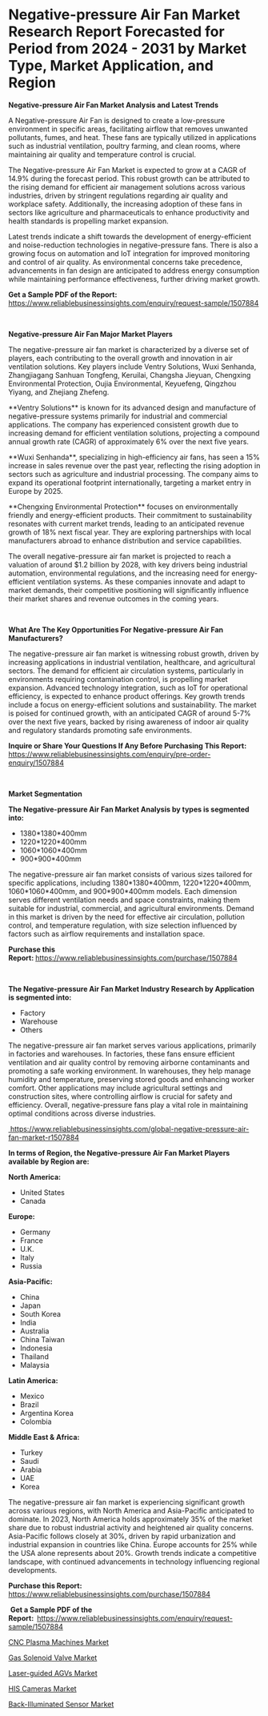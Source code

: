 <p><h1>Negative-pressure Air Fan Market Research Report Forecasted for Period from 2024 -  2031 by Market Type, Market Application, and Region</h1></p><p><strong>Negative-pressure Air Fan Market Analysis and Latest Trends</strong></p>
<p><p>A Negative-pressure Air Fan is designed to create a low-pressure environment in specific areas, facilitating airflow that removes unwanted pollutants, fumes, and heat. These fans are typically utilized in applications such as industrial ventilation, poultry farming, and clean rooms, where maintaining air quality and temperature control is crucial.</p><p>The Negative-pressure Air Fan Market is expected to grow at a CAGR of 14.9% during the forecast period. This robust growth can be attributed to the rising demand for efficient air management solutions across various industries, driven by stringent regulations regarding air quality and workplace safety. Additionally, the increasing adoption of these fans in sectors like agriculture and pharmaceuticals to enhance productivity and health standards is propelling market expansion.</p><p>Latest trends indicate a shift towards the development of energy-efficient and noise-reduction technologies in negative-pressure fans. There is also a growing focus on automation and IoT integration for improved monitoring and control of air quality. As environmental concerns take precedence, advancements in fan design are anticipated to address energy consumption while maintaining performance effectiveness, further driving market growth.</p></p>
<p><strong>Get a Sample PDF of the Report:&nbsp;</strong> <a href="https://www.reliablebusinessinsights.com/enquiry/request-sample/1507884?utm_campaign=1138&utm_medium=2&utm_source=Github&utm_content=ia&utm_term=29102024&utm_id=negative-pressure-air-fan">https://www.reliablebusinessinsights.com/enquiry/request-sample/1507884</a></p>
<p>&nbsp;</p>
<p><strong>Negative-pressure Air Fan Major Market Players</strong></p>
<p><p>The negative-pressure air fan market is characterized by a diverse set of players, each contributing to the overall growth and innovation in air ventilation solutions. Key players include Ventry Solutions, Wuxi Senhanda, Zhangjiagang Sanhuan Tongfeng, Keruilai, Changsha Jieyuan, Chengxing Environmental Protection, Oujia Environmental, Keyuefeng, Qingzhou Yiyang, and Zhejiang Zhefeng.</p><p>**Ventry Solutions** is known for its advanced design and manufacture of negative-pressure systems primarily for industrial and commercial applications. The company has experienced consistent growth due to increasing demand for efficient ventilation solutions, projecting a compound annual growth rate (CAGR) of approximately 6% over the next five years.</p><p>**Wuxi Senhanda**, specializing in high-efficiency air fans, has seen a 15% increase in sales revenue over the past year, reflecting the rising adoption in sectors such as agriculture and industrial processing. The company aims to expand its operational footprint internationally, targeting a market entry in Europe by 2025.</p><p>**Chengxing Environmental Protection** focuses on environmentally friendly and energy-efficient products. Their commitment to sustainability resonates with current market trends, leading to an anticipated revenue growth of 18% next fiscal year. They are exploring partnerships with local manufacturers abroad to enhance distribution and service capabilities.</p><p>The overall negative-pressure air fan market is projected to reach a valuation of around $1.2 billion by 2028, with key drivers being industrial automation, environmental regulations, and the increasing need for energy-efficient ventilation systems. As these companies innovate and adapt to market demands, their competitive positioning will significantly influence their market shares and revenue outcomes in the coming years.</p></p>
<p>&nbsp;</p>
<p><strong>What Are The Key Opportunities For Negative-pressure Air Fan Manufacturers?</strong></p>
<p><p>The negative-pressure air fan market is witnessing robust growth, driven by increasing applications in industrial ventilation, healthcare, and agricultural sectors. The demand for efficient air circulation systems, particularly in environments requiring contamination control, is propelling market expansion. Advanced technology integration, such as IoT for operational efficiency, is expected to enhance product offerings. Key growth trends include a focus on energy-efficient solutions and sustainability. The market is poised for continued growth, with an anticipated CAGR of around 5-7% over the next five years, backed by rising awareness of indoor air quality and regulatory standards promoting safe environments.</p></p>
<p><strong>Inquire or Share Your Questions If Any Before Purchasing This Report:</strong> <a href="https://www.reliablebusinessinsights.com/enquiry/pre-order-enquiry/1507884?utm_campaign=1138&utm_medium=2&utm_source=Github&utm_content=ia&utm_term=29102024&utm_id=negative-pressure-air-fan">https://www.reliablebusinessinsights.com/enquiry/pre-order-enquiry/1507884</a></p>
<p>&nbsp;</p>
<p><strong>Market Segmentation</strong></p>
<p><strong>The Negative-pressure Air Fan Market Analysis by types is segmented into:</strong></p>
<p><ul><li>1380*1380*400mm</li><li>1220*1220*400mm</li><li>1060*1060*400mm</li><li>900*900*400mm</li></ul></p>
<p><p>The negative-pressure air fan market consists of various sizes tailored for specific applications, including 1380*1380*400mm, 1220*1220*400mm, 1060*1060*400mm, and 900*900*400mm models. Each dimension serves different ventilation needs and space constraints, making them suitable for industrial, commercial, and agricultural environments. Demand in this market is driven by the need for effective air circulation, pollution control, and temperature regulation, with size selection influenced by factors such as airflow requirements and installation space.</p></p>
<p><strong>Purchase this Report:&nbsp;</strong><a href="https://www.reliablebusinessinsights.com/purchase/1507884?utm_campaign=1138&utm_medium=2&utm_source=Github&utm_content=ia&utm_term=29102024&utm_id=negative-pressure-air-fan">https://www.reliablebusinessinsights.com/purchase/1507884</a></p>
<p>&nbsp;</p>
<p><strong>The Negative-pressure Air Fan Market Industry Research by Application is segmented into:</strong></p>
<p><ul><li>Factory</li><li>Warehouse</li><li>Others</li></ul></p>
<p><p>The negative-pressure air fan market serves various applications, primarily in factories and warehouses. In factories, these fans ensure efficient ventilation and air quality control by removing airborne contaminants and promoting a safe working environment. In warehouses, they help manage humidity and temperature, preserving stored goods and enhancing worker comfort. Other applications may include agricultural settings and construction sites, where controlling airflow is crucial for safety and efficiency. Overall, negative-pressure fans play a vital role in maintaining optimal conditions across diverse industries.</p></p>
<p><a href="https://www.reliablebusinessinsights.com/global-negative-pressure-air-fan-market-r1507884?utm_campaign=1138&utm_medium=2&utm_source=Github&utm_content=ia&utm_term=29102024&utm_id=negative-pressure-air-fan">&nbsp;https://www.reliablebusinessinsights.com/global-negative-pressure-air-fan-market-r1507884</a></p>
<p><strong>In terms of Region, the Negative-pressure Air Fan Market Players available by Region are:</strong></p>
<p>
    <p> <strong> North America: </strong>
        <ul>
            <li>United States</li>
            <li>Canada</li>
        </ul>
        </p> 
    <p> <strong> Europe: </strong>
        <ul>
            <li>Germany</li>
            <li>France</li>
            <li>U.K.</li>
            <li>Italy</li>
            <li>Russia</li>
        </ul>
        </p> 
    <p> <strong> Asia-Pacific: </strong>
        <ul>
            <li>China</li>
            <li>Japan</li>
            <li>South Korea</li>
            <li>India</li>
            <li>Australia</li>
            <li>China Taiwan</li>
            <li>Indonesia</li>
            <li>Thailand</li>
            <li>Malaysia</li>
        </ul>
        </p> 
    <p> <strong> Latin America: </strong>
        <ul>
            <li>Mexico</li>
            <li>Brazil</li>
            <li>Argentina Korea</li>
            <li>Colombia</li>
        </ul>
        </p> 
    <p> <strong> Middle East & Africa: </strong>
        <ul>
            <li>Turkey</li>
            <li>Saudi</li>
            <li>Arabia</li>
            <li>UAE</li>
            <li>Korea</li>
        </ul>
    </p>
    </p>
<p><p>The negative-pressure air fan market is experiencing significant growth across various regions, with North America and Asia-Pacific anticipated to dominate. In 2023, North America holds approximately 35% of the market share due to robust industrial activity and heightened air quality concerns. Asia-Pacific follows closely at 30%, driven by rapid urbanization and industrial expansion in countries like China. Europe accounts for 25% while the USA alone represents about 20%. Growth trends indicate a competitive landscape, with continued advancements in technology influencing regional developments.</p></p>
<p><strong>Purchase this Report: </strong><a href="https://www.reliablebusinessinsights.com/purchase/1507884?utm_campaign=1138&utm_medium=2&utm_source=Github&utm_content=ia&utm_term=29102024&utm_id=negative-pressure-air-fan">https://www.reliablebusinessinsights.com/purchase/1507884</a></p>
<p>&nbsp;<strong>Get a Sample PDF of the Report:&nbsp;&nbsp;</strong><a href="https://www.reliablebusinessinsights.com/enquiry/request-sample/1507884?utm_campaign=1138&utm_medium=2&utm_source=Github&utm_content=ia&utm_term=29102024&utm_id=negative-pressure-air-fan">https://www.reliablebusinessinsights.com/enquiry/request-sample/1507884</a></p>
<p><strong></strong></p>
<p><p><a href="https://www.linkedin.com/pulse/strategic-roadmap-global-cnc-plasma-machines-market-insights-b6e5e?utm_campaign=1138&utm_medium=2&utm_source=Github&utm_content=ia&utm_term=29102024&utm_id=negative-pressure-air-fan">CNC Plasma Machines Market</a></p><p><a href="https://www.linkedin.com/pulse/gas-solenoid-valve-market-share-analysis-growth-trends-dxdwe?utm_campaign=1138&utm_medium=2&utm_source=Github&utm_content=ia&utm_term=29102024&utm_id=negative-pressure-air-fan">Gas Solenoid Valve Market</a></p><p><a href="https://issuu.com/reportprime-2/docs/laser-guided-agvs-market-size-2030._cc3cc636f744a6?utm_campaign=1138&utm_medium=2&utm_source=Github&utm_content=ia&utm_term=29102024&utm_id=negative-pressure-air-fan">Laser-guided AGVs Market</a></p><p><a href="https://issuu.com/reportprime-2/docs/his-cameras-market-size-2030.pptx_34c1d025819f95?utm_campaign=1138&utm_medium=2&utm_source=Github&utm_content=ia&utm_term=29102024&utm_id=negative-pressure-air-fan">HIS Cameras Market</a></p><p><a href="https://github.com/mynearvphamillwd7/Market-Research-Report-List-1/blob/main/back-illuminated-sensor-market.md?utm_campaign=1138&utm_medium=2&utm_source=Github&utm_content=ia&utm_term=29102024&utm_id=negative-pressure-air-fan">Back-Illuminated Sensor Market</a></p></p>